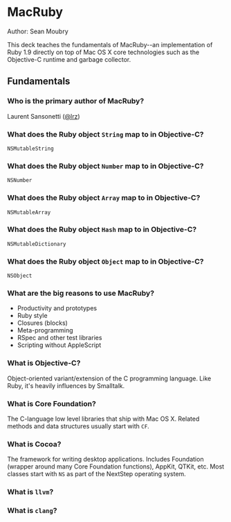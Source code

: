 MacRuby
=======

Author: Sean Moubry

This deck teaches the fundamentals of MacRuby--an implementation of Ruby 1.9 directly on top of Mac OS X core technologies such as the Objective-C runtime and garbage collector.

## Fundamentals

### Who is the primary author of MacRuby?

Laurent Sansonetti ([@lrz](twitter.com/lrz))

### What does the Ruby object `String` map to in Objective-C?

`NSMutableString`

### What does the Ruby object `Number` map to in Objective-C?

`NSNumber`

### What does the Ruby object `Array` map to in Objective-C?

`NSMutableArray`

### What does the Ruby object `Hash` map to in Objective-C?

`NSMutableDictionary`

### What does the Ruby object `Object` map to in Objective-C?

`NSObject`

### What are the big reasons to use MacRuby?

- Productivity and prototypes
- Ruby style
- Closures (blocks)
- Meta-programming
- RSpec and other test libraries
- Scripting without AppleScript

### What is Objective-C?

Object-oriented variant/extension of the C programming language. Like Ruby, it's heavily influences by Smalltalk.

### What is Core Foundation?

The C-language low level libraries that ship with Mac OS X. Related methods and data structures usually start with `CF`.

### What is Cocoa?

The framework for writing desktop applications. Includes Foundation (wrapper around many Core Foundation functions), AppKit, QTKit, etc. Most classes start with `NS` as part of the NextStep operating system.

### What is `llvm`?

### What is `clang`?
